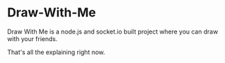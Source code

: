 # Draw-With-Me
Draw With Me is a node.js and socket.io built project where you can draw with your friends. 

That's all the explaining right now. 

